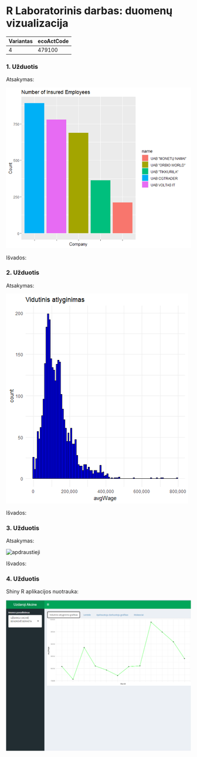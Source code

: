 # R Laboratorinis darbas: duomenų vizualizacija

| Variantas | ecoActCode |
|------------- | ------------- |
|4   | 479100 |


### 1. Užduotis

Atsakymas:

![histograma](img/apdrausti_darb.png)

Išvados:

### 2. Užduotis

Atsakymas:

![atlyginimai](img/histograma.png)

Išvados:


### 3. Užduotis

Atsakymas:

![apdraustieji](img/vidutinis_atlyginimas.png)

Išvados:


### 4. Užduotis

Shiny R aplikacijos nuotrauka:

![shiny app](img/shinyapp.png)
